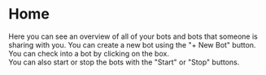 # Home

Here you can see an overview of all of your bots and bots that someone is sharing with you.
You can create a new bot using the "+ New Bot" button.    
You can check into a bot by clicking on the box.  
You can also start or stop the bots with the "Start" or "Stop" buttons.  